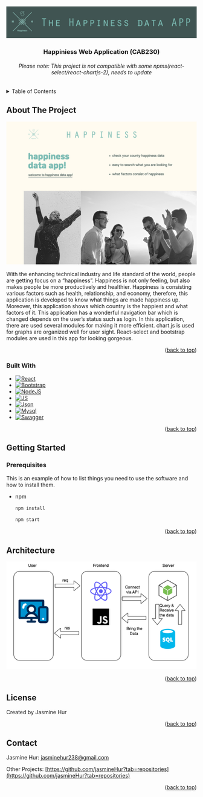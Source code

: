 <a name="readme-top"></a>

<!-- PROJECT LOGO -->
<br />
<div align="center">
  <a>
    <img src="/src/assets/img/head.jpg" alt="Logo">
  </a>

  <h3 align="center">Happiniess Web Application (CAB230)</h3>
  <h6> Please note: This project is not compatible with some npms(react-select/react-chartjs-2), needs to update </h6>
</div>

<!-- TABLE OF CONTENTS -->
<details>
  <summary>Table of Contents</summary>
  <ol>
    <li>
      <a href="#about-the-project">About The Project</a>
      <ul>
        <li><a href="#built-with">Built With</a></li>
      </ul>
    </li>
    <li>
      <a href="#getting-started">Getting Started</a>
      <ul>
        <li><a href="#prerequisites">Prerequisites</a></li>
      </ul>
    </li>
    <li><a href="#architecture">Architecture</a></li>
    <li><a href="#license">License</a></li>
    <li><a href="#contact">Contact</a></li>
  </ol>
</details>

<!-- ABOUT THE PROJECT -->

## About The Project

<img src="/src/assets/img/main.jpg" alt="Logo"/>

With the enhancing technical industry and life standard of the world, people are getting focus on a
“happiness”. Happiness is not only feeling, but also makes people be more productively and healthier.
Happiness is consisting various factors such as health, relationship, and
economy, therefore, this application is developed to know what things are made happiness up.
Moreover, this application shows which country is the happiest and what factors of it.
This application has a wonderful navigation bar which is changed depends on the user’s status such
as login. In this application, there are used several modules for making it more efficient. chart.js is
used for graphs are organized well for user sight. React-select and bootstrap modules are used in this
app for looking gorgeous.

<p align="right">(<a href="#readme-top">back to top</a>)</p>

### Built With

- [![React][React.js]][React-url]
- [![Bootstrap][Bootstrap.com]][Bootstrap-url]
- [![NodeJS][Node-js]][Node-url]
- [![JS][JS]][JS-url]
- [![Json][Json]][Json-url]
- [![Mysql][Mysql]][Mysql-url]
- [![Swagger][Swagger-io]][Swagger]

<p align="right">(<a href="#readme-top">back to top</a>)</p>

<!-- GETTING STARTED -->

## Getting Started

### Prerequisites

This is an example of how to list things you need to use the software and how to install them.

- npm
  ```sh
  npm install
  ```
  ```sh
  npm start
  ```

<p align="right">(<a href="#readme-top">back to top</a>)</p>

<!-- ARCHITECTURE -->

## Architecture

<img src="/src/assets/img/Architecture.png" />

<p align="right">(<a href="#readme-top">back to top</a>)</p>

<!-- LICENSE -->

## License

Created by Jasmine Hur

<p align="right">(<a href="#readme-top">back to top</a>)</p>

<!-- CONTACT -->

## Contact

Jasmine Hur: jasminehur238@gmail.com

Other Projects: [https://github.com/jasmineHur?tab=repositories](https://github.com/jasmineHur?tab=repositories)

<p align="right">(<a href="#readme-top">back to top</a>)</p>

<!-- ACKNOWLEDGMENTS -->

<!-- MARKDOWN LINKS & IMAGES -->
<!-- https://www.markdownguide.org/basic-syntax/#reference-style-links -->

[contributors-shield]: https://img.shields.io/github/contributors/othneildrew/Best-README-Template.svg?style=for-the-badge
[contributors-url]: https://github.com/othneildrew/Best-README-Template/graphs/contributors
[forks-shield]: https://img.shields.io/github/forks/othneildrew/Best-README-Template.svg?style=for-the-badge
[forks-url]: https://github.com/othneildrew/Best-README-Template/network/members
[stars-shield]: https://img.shields.io/github/stars/othneildrew/Best-README-Template.svg?style=for-the-badge
[stars-url]: https://github.com/othneildrew/Best-README-Template/stargazers
[issues-shield]: https://img.shields.io/github/issues/othneildrew/Best-README-Template.svg?style=for-the-badge
[issues-url]: https://github.com/othneildrew/Best-README-Template/issues
[license-shield]: https://img.shields.io/github/license/othneildrew/Best-README-Template.svg?style=for-the-badge
[license-url]: https://github.com/othneildrew/Best-README-Template/blob/master/LICENSE.txt
[linkedin-shield]: https://img.shields.io/badge/-LinkedIn-black.svg?style=for-the-badge&logo=linkedin&colorB=555
[linkedin-url]: https://linkedin.com/in/othneildrew
[product-screenshot]: images/screenshot.png
[Next.js]: https://img.shields.io/badge/next.js-000000?style=for-the-badge&logo=nextdotjs&logoColor=white
[Next-url]: https://nextjs.org/
[React.js]: https://img.shields.io/badge/React-20232A?style=for-the-badge&logo=react&logoColor=61DAFB
[React-url]: https://reactjs.org/
[Vue.js]: https://img.shields.io/badge/Vue.js-35495E?style=for-the-badge&logo=vuedotjs&logoColor=4FC08D
[Vue-url]: https://vuejs.org/
[Angular.io]: https://img.shields.io/badge/Angular-DD0031?style=for-the-badge&logo=angular&logoColor=white
[Angular-url]: https://angular.io/
[Svelte.dev]: https://img.shields.io/badge/Svelte-4A4A55?style=for-the-badge&logo=svelte&logoColor=FF3E00
[Svelte-url]: https://svelte.dev/
[Laravel.com]: https://img.shields.io/badge/Laravel-FF2D20?style=for-the-badge&logo=laravel&logoColor=white
[Laravel-url]: https://laravel.com
[Bootstrap.com]: https://img.shields.io/badge/Bootstrap-563D7C?style=for-the-badge&logo=bootstrap&logoColor=white
[Bootstrap-url]: https://getbootstrap.com
[JQuery.com]: https://img.shields.io/badge/jQuery-0769AD?style=for-the-badge&logo=jquery&logoColor=white
[JQuery-url]: https://jquery.com
[Node-js]: https://img.shields.io/badge/Node.js-20232A?style=for-the-badge&logo=nodedotjs
[Node-url]: https://nodejs.org/en
[JS]: https://img.shields.io/badge/JavaScript-fcba03?style=for-the-badge&logo=javascript
[JS-url]: https://www.javascript.com/
[Json]: https://img.shields.io/badge/Json-000000?style=for-the-badge&logo=json
[Json-url]: https://www.json.org/json-en.html
[Mysql]: https://img.shields.io/badge/Mysql-ffffff?style=for-the-badge&logo=mysql
[Mysql-url]: https://www.mysql.com/
[Swagger-io]: https://img.shields.io/badge/Swagger-000000?style=for-the-badge&logo=swagger
[Swagger]: https://swagger.io/
